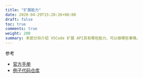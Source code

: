 ```yaml
---
title: "扩展能力"
date: 2020-04-29T15:20:26+08:00
draft: false
toc: true
comments: true
weight: 200
summary: 本部分将介绍 VSCode 扩展 API具有哪些能力，可以做哪些事情。
---
```


参考

* [官方手册](https://code.visualstudio.com/api/extension-guides/overview)
* [例子代码仓库](https://github.com/microsoft/vscode-extension-samples)
